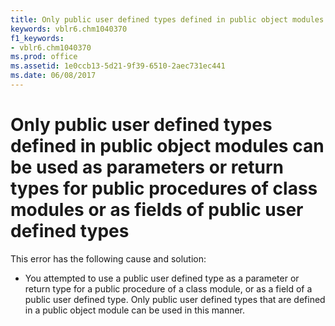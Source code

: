 ```yaml
---
title: Only public user defined types defined in public object modules can be used as parameters or return types for public procedures of class modules or as fields of public user defined types
keywords: vblr6.chm1040370
f1_keywords:
- vblr6.chm1040370
ms.prod: office
ms.assetid: 1e0ccb13-5d21-9f39-6510-2aec731ec441
ms.date: 06/08/2017
---
```



# Only public user defined types defined in public object modules can be used as parameters or return types for public procedures of class modules or as fields of public user defined types

This error has the following cause and solution:



- You attempted to use a public user defined type as a parameter or return type for a public procedure of a class module, or as a field of a public user defined type. Only public user defined types that are defined in a public object module can be used in this manner.
    


